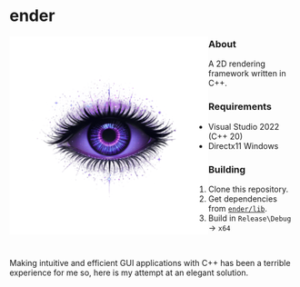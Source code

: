 # ender
<img src="data/logo.png" align="left" width="350px"/>

### About
A 2D rendering framework written in C++.
### Requirements
- Visual Studio 2022 (C++ 20)
- Directx11 Windows
### Building
1. Clone this repository.
2. Get dependencies from [`ender/lib`](https://github.com/VortexShrimp/ender/tree/master/ender/lib).
3. Build in `Release\Debug` -> `x64`
<br clear="left"/>

Making intuitive and efficient GUI applications with C++ has been
a terrible experience for me so, here is my attempt at an elegant solution.
<!---
### Roadmap
- [x] Complete console debug logging system with a compile-time switch.
- [ ] Consistent error or exception handling system.
- [ ] File handling system for configurations, scripting and more.
- [ ] Independant 2D batch sprite, primitive & text renderer.
- [ ] Script compressing on disk for distribution and Lua encryption.
## Example
### Simple Window
The example below spawns a 64-bit Win32, Directx11 window running ImGui.
This is the [mess](https://github.com/ocornut/imgui/blob/master/examples/example_win32_directx11/main.cpp)
that *ender* is cleaning up.
```cpp
// include <ender/platform/window.hpp>
// include <imgui/imgui.h>

void on_render_frame(ender::window*) {
    // Run any ImGui code here.
    ImGui::ShowDemoWindow();
}

INT WINAPI wWinMain(HINSTANCE, HINSTANCE, PWSTR, INT) {
    auto app = std::make_unique<ender::window>();
    if (app->create(nullptr, {.title = L"simple window",
                              .class_name = L"simple_class",
                              .width = 1280,
                              .height = 720,
                              .on_message_create = nullptr,
                              .on_message_destroy = nullptr,
                              .on_message_close = nullptr}) == true) {
        while (app->handle_events(nullptr) == true) {
            app->render_frame(on_render_frame);
        }

        app->destroy(nullptr);

        return 0;
    }

    return 1;
}
```
<img src="data/menu_app_example.PNG" align="right" width="450px"></img>

Find more examples at [`ender/examples`](https://github.com/VortexShrimp/ender/tree/master/examples).

Any class inheritting from <code>ender\::window</code> can be infinitely created.
For example, you could have <code>std::vector<ender\::window*> windows</code>
to manage many windows.

All window messages will be routed through their own callbacks, if they've been set
during initialization. Use them to change what your windows do.

This example is using *ender* as a window framework with ImGui, but its much
more capable than that.

<br clear="right"/>

### Crypto Price Checker
<img src="data/price_checker_example.PNG" align="left" width="300px"></img>
This project's user interface is scripted with Lua by setting up an `ender::lua_window`.
See [`examples/crypto_price_checker`](https://github.com/VortexShrimp/ender/tree/master/examples/crypto_price_checker)
for the source code.

It makes asynchronous get requests to a crypto REST API and parses
the json before displaying the coin's information.

<br clear="left"/>

## Distribution
Applications created with *ender* are fully self containing. Projects created
with `ender::window` can be destributed as an executable only.

Applications created with `ender::lua_window` will simply require a "script"
directory alongside the executable containing the desired scripts.

## Support
Only supports 64-bit Windows at the moment.
-->
